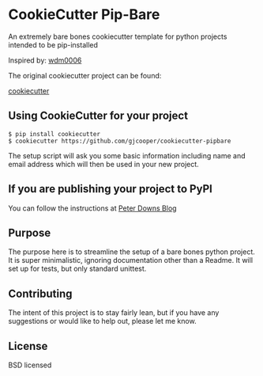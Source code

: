 # CookieCutter Pip-Bare

An extremely bare bones cookiecutter template for python projects intended to be pip-installed

Inspired by: [wdm0006](https://github.com/wdm0006/cookiecutter-pipproject)

The original cookiecutter project can be found:

[cookiecutter](https://github.com/audreyr/cookiecutter)

## Using CookieCutter for your project

    $ pip install cookiecutter
    $ cookiecutter https://github.com/gjcooper/cookiecutter-pipbare

The setup script will ask you some basic information including name and email address which will then be used in your new project.

## If you are publishing your project to PyPI

You can follow the instructions at [Peter Downs Blog](http://peterdowns.com/posts/first-time-with-pypi.html)
 
## Purpose

The purpose here is to streamline the setup of a bare bones python project. It is super minimalistic, ignoring documentation other than a Readme. It will set up for tests, but only standard unittest.  

Contributing
------------

The intent of this project is to stay fairly lean, but if you have any suggestions or would like to help out, please let me know.

License
-------

BSD licensed
